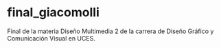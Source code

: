 # final_giacomolli
Final de la materia Diseño Multimedia 2 de la carrera de Diseño Gráfico y Comunicación Visual en UCES.
